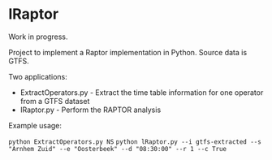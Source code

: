 # lRaptor
Work in progress.

Project to implement a Raptor implementation in Python. Source data is GTFS.

Two applications:

- ExtractOperators.py - Extract the time table information for one operator from a GTFS dataset
- lRaptor.py - Perform the RAPTOR analysis

Example usage:

`python ExtractOperators.py NS`
`python lRaptor.py --i gtfs-extracted --s "Arnhem Zuid" --e "Oosterbeek" --d "08:30:00" --r 1 --c True`
